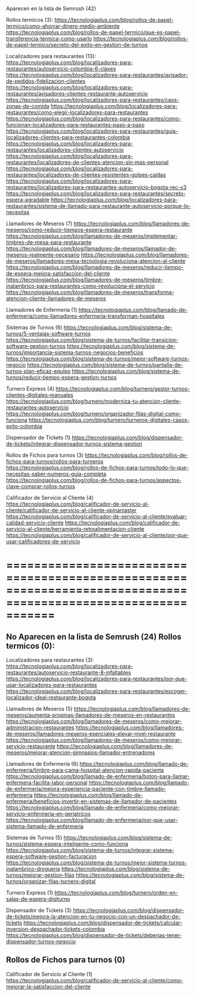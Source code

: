 Aparecen en la lista de Semrush (42)

Rollos termicos (3):
https://tecnologiaplus.com/blog/rollos-de-papel-termico/como-ahorrar-dinero-medio-ambiente
https://tecnologiaplus.com/blog/rollos-de-papel-termico/que-es-papel-transferencia-termica-como-usarlo
https://tecnologiaplus.com/blog/rollos-de-papel-termico/secreto-del-exito-en-gestion-de-turnos

Localizadores para restaurantes (13):
https://tecnologiaplus.com/blog/localizadores-para-restaurantes/autoservicio-colombia-6-claves
https://tecnologiaplus.com/blog/localizadores-para-restaurantes/avisador-de-pedidos-fidelizacion-clientes
https://tecnologiaplus.com/blog/localizadores-para-restaurantes/avisadores-clientes-restaurante-autoservicio
https://tecnologiaplus.com/blog/localizadores-para-restaurantes/caos-zonas-de-comida
https://tecnologiaplus.com/blog/localizadores-para-restaurantes/como-elegir-localizadores-para-restaurantes
https://tecnologiaplus.com/blog/localizadores-para-restaurantes/como-funcionan-localizadores-para-restaurantes-paso-a-paso
https://tecnologiaplus.com/blog/localizadores-para-restaurantes/guia-localizadores-clientes-para-restaurantes-colombia
https://tecnologiaplus.com/blog/localizadores-para-restaurantes/localizadores-clientes-autoservicio
https://tecnologiaplus.com/blog/localizadores-para-restaurantes/localizadores-de-clientes-atencion-sin-mas-personal
https://tecnologiaplus.com/blog/localizadores-para-restaurantes/localizadores-de-clientes-resistentes-golpes-caidas
https://tecnologiaplus.com/blog/localizadores-para-restaurantes/localizadores-para-restaurantes-autoservicio-bogota-rec-v3
https://tecnologiaplus.com/blog/localizadores-para-restaurantes/secreto-espera-agradable
https://tecnologiaplus.com/blog/localizadores-para-restaurantes/sistema-de-llamado-para-restaurante-autoservicio-porque-lo-necesitas

Llamadores de Meseros (7)
https://tecnologiaplus.com/blog/llamadores-de-meseros/como-reducir-tiempos-espera-restaurante
https://tecnologiaplus.com/blog/llamadores-de-meseros/implementar-timbres-de-mesa-para-restaurante
https://tecnologiaplus.com/blog/llamadores-de-meseros/llamador-de-meseros-realmente-necesario
https://tecnologiaplus.com/blog/llamadores-de-meseros/llamadores-mesa-tecnologia-revoluciona-atencion-al-cliente
https://tecnologiaplus.com/blog/llamadores-de-meseros/reducir-tiempo-de-espera-mejora-satisfaccion-del-cliente
https://tecnologiaplus.com/blog/llamadores-de-meseros/timbre-inalambrico-para-restaurantes-como-revoluciona-el-servicio
https://tecnologiaplus.com/blog/llamadores-de-meseros/transforma-atencion-cliente-llamadores-de-meseros

Llamadores de Enfermeria (1)
https://tecnologiaplus.com/blog/llamado-de-enfermeria/como-llamadores-enfermeria-transforman-hospitales

Sistemas de Turnos (6)
https://tecnologiaplus.com/blog/sistema-de-turnos/5-ventajas-software-turnos
https://tecnologiaplus.com/blog/sistema-de-turnos/facilitar-transicion-software-gestion-turnos
https://tecnologiaplus.com/blog/sistema-de-turnos/importancia-sistema-turnos-negocios-beneficios
https://tecnologiaplus.com/blog/sistema-de-turnos/mejor-software-turnos-negocio
https://tecnologiaplus.com/blog/sistema-de-turnos/pantalla-de-turnos-plan-eficaz-equipo
https://tecnologiaplus.com/blog/sistema-de-turnos/reducir-tiempo-espera-gestion-turnos

Turnero Express (4)
https://tecnologiaplus.com/blog/turnero/gestor-turnos-clientes-digitales-manuales
https://tecnologiaplus.com/blog/turnero/moderniza-tu-atencion-cliente-restaurantes-autoservicio
https://tecnologiaplus.com/blog/turnero/organizador-filas-digital-como-funciona
https://tecnologiaplus.com/blog/turnero/turneros-digitales-casos-exito-colombia

Dispensador de Tickets (1)
https://tecnologiaplus.com/blog/dispensador-de-tickets/integrar-dispensador-turnos-sistema-gestion

Rollos de Fichos para turnos (3)
https://tecnologiaplus.com/blog/rollos-de-fichos-para-turnos/rollos-para-turneros
https://tecnologiaplus.com/blog/rollos-de-fichos-para-turnos/todo-lo-que-necesitas-saber-numeros-guia-completa
https://tecnologiaplus.com/blog/rollos-de-fichos-para-turnos/aspectos-clave-comprar-rollos-turnos

Calificador de Servicio al Cliente (4)
https://tecnologiaplus.com/blog/calificador-de-servicio-al-cliente/calificador-de-servicio-al-cliente-opinamaster
https://tecnologiaplus.com/blog/calificador-de-servicio-al-cliente/evaluar-calidad-servicio-cliente
https://tecnologiaplus.com/blog/calificador-de-servicio-al-cliente/herramienta-retroalimentacion-cliente
https://tecnologiaplus.com/blog/calificador-de-servicio-al-cliente/por-que-usar-calificadores-de-servicio

===============================================================================================================
===============================================================================================================

No Aparecen en la lista de Semrush (24)
Rollos termicos (0):
---------------

Localizadores para restaurantes (3):
https://tecnologiaplus.com/blog/localizadores-para-restaurantes/autoservicio-restaurante-8-infaltables
https://tecnologiaplus.com/blog/localizadores-para-restaurantes/por-que-usar-localizadores-para-restaurantes
https://tecnologiaplus.com/blog/localizadores-para-restaurantes/escoger-localizador-ideal-restaurante-bogota

Llamadores de Meseros (5)
https://tecnologiaplus.com/blog/llamadores-de-meseros/aumenta-propinas-llamadores-de-meseros-en-restaurantes
https://tecnologiaplus.com/blog/llamadores-de-meseros/como-mejorar-administracion-restaurantes
https://tecnologiaplus.com/blog/llamadores-de-meseros/llamadores-meseros-esenciales-elevar-nivel-restaurante
https://tecnologiaplus.com/blog/llamadores-de-meseros/como-mejorar-servicio-restaurante
https://tecnologiaplus.com/blog/llamadores-de-meseros/mejorar-atencion-gimnasios-llamador-entrenadores

Llamadores de Enfermeria (6)
https://tecnologiaplus.com/blog/llamado-de-enfermeria/timbre-para-cama-hospital-atencion-rapida-paciente
https://tecnologiaplus.com/blog/llamado-de-enfermeria/boton-para-llamar-enfermera-facilita-labor-personal
https://tecnologiaplus.com/blog/llamado-de-enfermeria/mejora-experiencia-paciente-con-timbre-llamado-enfermeria
https://tecnologiaplus.com/blog/llamado-de-enfermeria/beneficios-invertir-en-sistemas-de-llamador-de-pacientes
https://tecnologiaplus.com/blog/llamado-de-enfermeria/como-mejorar-servicio-enfermeria-en-geriatricos
https://tecnologiaplus.com/blog/llamado-de-enfermeria/por-que-usar-sistema-llamado-de-enfermeria

Sistemas de Turnos (5)
https://tecnologiaplus.com/blog/sistema-de-turnos/sistema-espera-inteligente-como-funciona
https://tecnologiaplus.com/blog/sistema-de-turnos/integrar-sistema-espera-software-gestion-facturacion
https://tecnologiaplus.com/blog/sistema-de-turnos/mejor-sistema-turnos-inalambrico-drogueria
https://tecnologiaplus.com/blog/sistema-de-turnos/mejorar-gestion-filas
https://tecnologiaplus.com/blog/sistema-de-turnos/organizar-filas-turnero-digital

Turnero Express (1)
https://tecnologiaplus.com/blog/turnero/orden-en-salas-de-espera-digiturno

Dispensador de Tickets (3)
https://tecnologiaplus.com/blog/dispensador-de-tickets/mejora-la-atencion-en-tu-negocio-con-un-despachador-de-tickets
https://tecnologiaplus.com/blog/dispensador-de-tickets/calcular-inversion-despachador-tickets-colombia
https://tecnologiaplus.com/blog/dispensador-de-tickets/deberias-tener-dispensador-turnos-negocio

Rollos de Fichos para turnos (0)
---------------

Calificador de Servicio al Cliente (1)
https://tecnologiaplus.com/blog/calificador-de-servicio-al-cliente/como-mejorar-la-satisfaccion-del-cliente